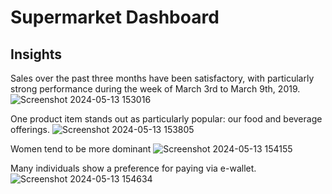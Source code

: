 # Supermarket Dashboard 

## Insights

Sales over the past three months have been satisfactory, with particularly strong performance during the week of March 3rd to March 9th, 2019.
![Screenshot 2024-05-13 153016](https://github.com/niketkumar9865/Supermarket-sale-reoprt-/assets/164625136/1a0f3e38-5045-4c52-a531-80803032f574)


One product item stands out as particularly popular: our food and beverage offerings.
![Screenshot 2024-05-13 153805](https://github.com/niketkumar9865/Supermarket-sale-reoprt-/assets/164625136/77f54022-aef1-4571-90c6-787c9fe05267)


Women tend to be more dominant
![Screenshot 2024-05-13 154155](https://github.com/niketkumar9865/Supermarket-sale-reoprt-/assets/164625136/95607832-a2ec-4899-ad16-a9c198160a9d)


Many individuals show a preference for paying via e-wallet.
![Screenshot 2024-05-13 154634](https://github.com/niketkumar9865/Supermarket-sale-reoprt-/assets/164625136/78ea7474-4008-4281-aade-7333ad8fe86e)
